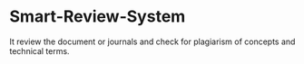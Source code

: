 # Smart-Review-System
It review the document or journals and check for plagiarism of concepts and technical terms.
